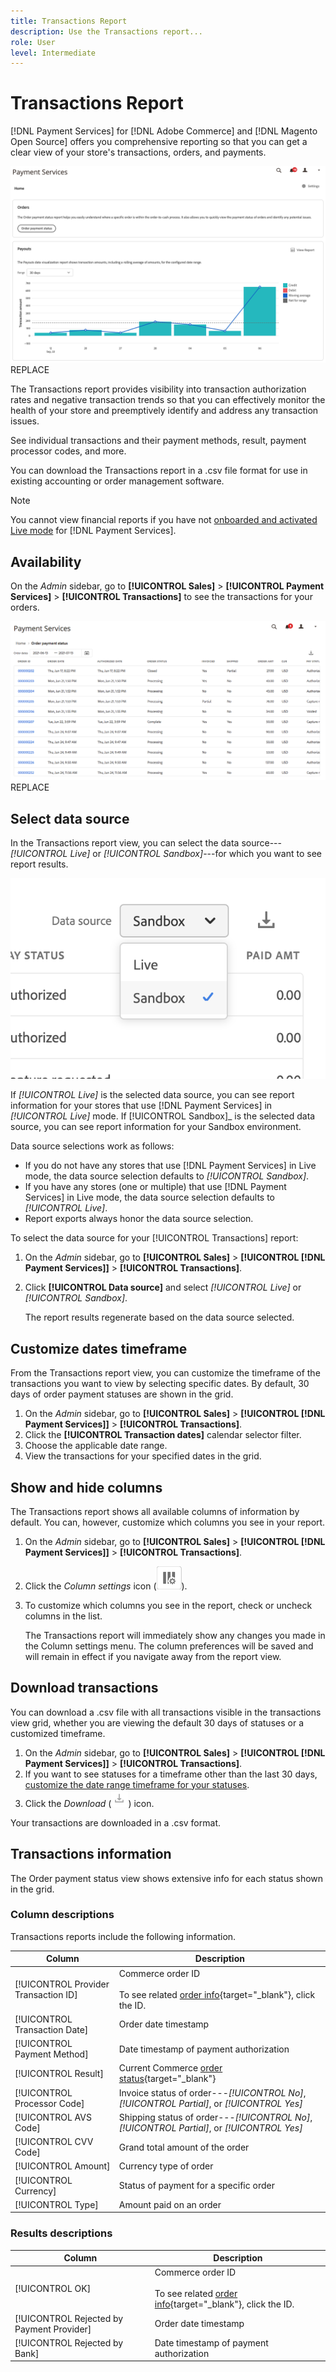 ```yaml
---
title: Transactions Report
description: Use the Transactions report...
role: User
level: Intermediate
---
```

# Transactions Report

[!DNL Payment Services] for [!DNL Adobe Commerce] and [!DNL Magento Open Source] offers you comprehensive reporting so that you can get a clear view of your store's transactions, orders, and payments.

![Financial reports view](assets/reports-justpayouts.png) REPLACE

The Transactions report provides visibility into transaction authorization rates and negative transaction trends so that you can effectively monitor the health of your store and preemptively identify and address any transaction issues.

See individual transactions and their payment methods, result, payment processor codes, and more.

You can download the Transactions report in a .csv file format for use in existing accounting or order management software.

>[!NOTE]
>
>You cannot view financial reports if you have not [onboarded and activated Live mode](production.md#enable-live-payments) for [!DNL Payment Services].

## Availability

On the _Admin_ sidebar, go to **[!UICONTROL Sales]** > **[!UICONTROL Payment Services]** > **[!UICONTROL Transactions]** to see the transactions for your orders.

![Order payment statuses in the Admin](assets/order-payment-status-report.png) REPLACE

## Select data source

In the Transactions report view, you can select the data source---_[!UICONTROL Live]_ or _[!UICONTROL Sandbox]_---for which you want to see report results.

![Data sources selection](assets/datasource.png)

If _[!UICONTROL Live]_ is the selected data source, you can see report information for your stores that use [!DNL Payment Services] in _[!UICONTROL Live]_ mode. If [!UICONTROL Sandbox]_ is the selected data source, you can see report information for your Sandbox environment.

Data source selections work as follows:

* If you do not have any stores that use [!DNL Payment Services] in Live mode, the data source selection defaults to _[!UICONTROL Sandbox]_.
* If you have any stores (one or multiple) that use [!DNL Payment Services] in Live mode, the data source selection defaults to _[!UICONTROL Live]_.
* Report exports always honor the data source selection.

To select the data source for your [!UICONTROL Transactions] report:

1. On the _Admin_ sidebar, go to **[!UICONTROL Sales]** > **[!UICONTROL [!DNL Payment Services]]** > **[!UICONTROL Transactions]**.
1. Click **[!UICONTROL Data source]** and select _[!UICONTROL Live]_ or _[!UICONTROL Sandbox]_.

   The report results regenerate based on the data source selected.

## Customize dates timeframe

From the Transactions report view, you can customize the timeframe of the transactions you want to view by selecting specific dates. By default, 30 days of order payment statuses are shown in the grid.

1. On the _Admin_ sidebar, go to **[!UICONTROL Sales]** > **[!UICONTROL [!DNL Payment Services]]** > **[!UICONTROL Transactions]**.
1. Click the **[!UICONTROL Transaction dates]** calendar selector filter.
1. Choose the applicable date range.
1. View the transactions for your specified dates in the grid.

## Show and hide columns

The Transactions report shows all available columns of information by default. You can, however, customize which columns you see in your report.

1. On the _Admin_ sidebar, go to **[!UICONTROL Sales]** > **[!UICONTROL [!DNL Payment Services]]** > **[!UICONTROL Transactions]**.
1. Click the _Column settings_ icon (![column settings icon](assets/column-settings.png)).
1. To customize which columns you see in the report, check or uncheck columns in the list.

   The Transactions report will immediately show any changes you made in the Column settings menu. The column preferences will be saved and will remain in effect if you navigate away from the report view.

## Download transactions

You can download a .csv file with all transactions visible in the transactions view grid, whether you are viewing the default 30 days of statuses or a customized timeframe.

1. On the _Admin_ sidebar, go to **[!UICONTROL Sales]** > **[!UICONTROL [!DNL Payment Services]]** > **[!UICONTROL Transactions]**.
1. If you want to see statuses for a timeframe other than the last 30 days, [customize the date range timeframe for your statuses](#customize-dates-timeframe).
1. Click the _Download_ (![download icon](assets/icon-download.png)) icon.

Your transactions are downloaded in a .csv format.

## Transactions information

The Order payment status view shows extensive info for each status shown in the grid.

### Column descriptions

Transactions reports include the following information.

| Column | Description |
| ------------ | -------------------- |
| [!UICONTROL Provider Transaction ID] | Commerce order ID<br> <br>To see related [order info](https://docs.magento.com/user-guide/sales/orders.html){target="_blank"}, click the ID. |
| [!UICONTROL Transaction Date] | Order date timestamp |
| [!UICONTROL Payment Method] | Date timestamp of payment authorization |
| [!UICONTROL Result] | Current Commerce [order status](https://docs.magento.com/user-guide/sales/order-status.html){target="_blank"} |
| [!UICONTROL Processor Code] | Invoice status of order---*[!UICONTROL No]*, *[!UICONTROL Partial]*, or *[!UICONTROL Yes]* |
| [!UICONTROL AVS Code] | Shipping status of order---*[!UICONTROL No]*, *[!UICONTROL Partial]*, or *[!UICONTROL Yes]* |
| [!UICONTROL CVV Code] | Grand total amount of the order |
| [!UICONTROL Amount] | Currency type of order |
| [!UICONTROL Currency] | Status of payment for a specific order |
| [!UICONTROL Type] | Amount paid on an order |

### Results descriptions

| Column | Description |
| ------------ | -------------------- |
| [!UICONTROL OK] | Commerce order ID<br> <br>To see related [order info](https://docs.magento.com/user-guide/sales/orders.html){target="_blank"}, click the ID. |
| [!UICONTROL Rejected by Payment Provider] | Order date timestamp |
| [!UICONTROL Rejected by Bank] | Date timestamp of payment authorization |